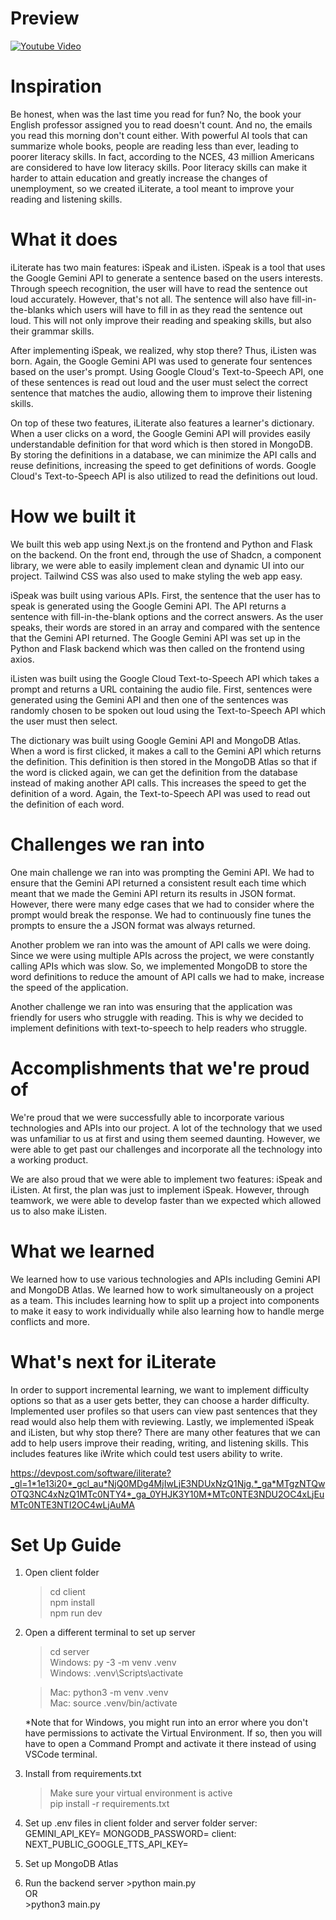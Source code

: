 # Preview


[![Youtube Video](https://img.youtube.com/vi/SbwjgJuP2Ko/0.jpg)](https://www.youtube.com/watch?v=SbwjgJuP2Ko)


# Inspiration
Be honest, when was the last time you read for fun? No, the book your English professor assigned you to read doesn't count. And no, the emails you read this morning don't count either. With powerful AI tools that can summarize whole books, people are reading less than ever, leading to poorer literacy skills. In fact, according to the NCES, 43 million Americans are considered to have low literacy skills. Poor literacy skills can make it harder to attain education and greatly increase the changes of unemployment, so we created iLiterate, a tool meant to improve your reading and listening skills.

# What it does
iLiterate has two main features: iSpeak and iListen. iSpeak is a tool that uses the Google Gemini API to generate a sentence based on the users interests. Through speech recognition, the user will have to read the sentence out loud accurately. However, that's not all. The sentence will also have fill-in-the-blanks which users will have to fill in as they read the sentence out loud. This will not only improve their reading and speaking skills, but also their grammar skills.

After implementing iSpeak, we realized, why stop there? Thus, iListen was born. Again, the Google Gemini API was used to generate four sentences based on the user's prompt. Using Google Cloud's Text-to-Speech API, one of these sentences is read out loud and the user must select the correct sentence that matches the audio, allowing them to improve their listening skills.

On top of these two features, iLiterate also features a learner's dictionary. When a user clicks on a word, the Google Gemini API will provides easily understandable definition for that word which is then stored in MongoDB. By storing the definitions in a database, we can minimize the API calls and reuse definitions, increasing the speed to get definitions of words. Google Cloud's Text-to-Speech API is also utilized to read the definitions out loud.

# How we built it
We built this web app using Next.js on the frontend and Python and Flask on the backend. On the front end, through the use of Shadcn, a component library, we were able to easily implement clean and dynamic UI into our project. Tailwind CSS was also used to make styling the web app easy.

iSpeak was built using various APIs. First, the sentence that the user has to speak is generated using the Google Gemini API. The API returns a sentence with fill-in-the-blank options and the correct answers. As the user speaks, their words are stored in an array and compared with the sentence that the Gemini API returned. The Google Gemini API was set up in the Python and Flask backend which was then called on the frontend using axios.

iListen was built using the Google Cloud Text-to-Speech API which takes a prompt and returns a URL containing the audio file. First, sentences were generated using the Gemini API and then one of the sentences was randomly chosen to be spoken out loud using the Text-to-Speech API which the user must then select.

The dictionary was built using Google Gemini API and MongoDB Atlas. When a word is first clicked, it makes a call to the Gemini API which returns the definition. This definition is then stored in the MongoDB Atlas so that if the word is clicked again, we can get the definition from the database instead of making another API calls. This increases the speed to get the definition of a word. Again, the Text-to-Speech API was used to read out the definition of each word.

# Challenges we ran into
One main challenge we ran into was prompting the Gemini API. We had to ensure that the Gemini API returned a consistent result each time which meant that we made the Gemini API return its results in JSON format. However, there were many edge cases that we had to consider where the prompt would break the response. We had to continuously fine tunes the prompts to ensure the a JSON format was always returned.

Another problem we ran into was the amount of API calls we were doing. Since we were using multiple APIs across the project, we were constantly calling APIs which was slow. So, we implemented MongoDB to store the word definitions to reduce the amount of API calls we had to make, increase the speed of the application.

Another challenge we ran into was ensuring that the application was friendly for users who struggle with reading. This is why we decided to implement definitions with text-to-speech to help readers who struggle.

# Accomplishments that we're proud of
We're proud that we were successfully able to incorporate various technologies and APIs into our project. A lot of the technology that we used was unfamiliar to us at first and using them seemed daunting. However, we were able to get past our challenges and incorporate all the technology into a working product.

We are also proud that we were able to implement two features: iSpeak and iListen. At first, the plan was just to implement iSpeak. However, through teamwork, we were able to develop faster than we expected which allowed us to also make iListen.

# What we learned
We learned how to use various technologies and APIs including Gemini API and MongoDB Atlas. We learned how to work simultaneously on a project as a team. This includes learning how to split up a project into components to make it easy to work individually while also learning how to handle merge conflicts and more.

# What's next for iLiterate
In order to support incremental learning, we want to implement difficulty options so that as a user gets better, they can choose a harder difficulty. Implemented user profiles so that users can view past sentences that they read would also help them with reviewing. Lastly, we implemented iSpeak and iListen, but why stop there? There are many other features that we can add to help users improve their reading, writing, and listening skills. This includes features like iWrite which could test users ability to write.


https://devpost.com/software/iliterate?_gl=1*1e13i20*_gcl_au*NjQ0MDg4MjIwLjE3NDUxNzQ1Njg.*_ga*MTgzNTQwOTQ3NC4xNzQ1MTc0NTY4*_ga_0YHJK3Y10M*MTc0NTE3NDU2OC4xLjEuMTc0NTE3NTI2OC4wLjAuMA
# Set Up Guide
1. Open client folder
    >cd client <br/>
    >npm install<br/>
    >npm run dev<br/>
2. Open a different terminal to set up server
    >cd server <br/>
    >Windows: py -3 -m venv .venv  <br/>
    >Windows: .venv\Scripts\activate  <br/>
    
    >Mac: python3 -m venv .venv  <br/>
    >Mac: source .venv/bin/activate  <br/>
    
    *Note that for Windows, you might run into an error where you don't have permissions to activate the Virtual Environment. If so, then you will have to open a Command Prompt and activate it there instead of using VSCode terminal.
 7. Install from requirements.txt
    >Make sure your virtual environment is active<br/>
    >pip install -r requirements.txt
 8. Set up .env files in client folder and server folder
    server:
    GEMINI_API_KEY=
    MONGODB_PASSWORD=
    client:
    NEXT_PUBLIC_GOOGLE_TTS_API_KEY=
 10. Set up MongoDB Atlas
 11. Run the backend server
    >python main.py <br/>
    OR<br/>
    >python3 main.py<br/>
    

 
